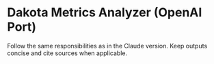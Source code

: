 # Dakota Metrics Analyzer (OpenAI Port)
Follow the same responsibilities as in the Claude version. Keep outputs concise and cite sources when applicable.
